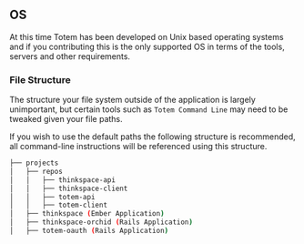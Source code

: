 ## OS
At this time Totem has been developed on Unix based operating systems and if you contributing this is the only supported OS in terms of the tools, servers and other requirements.

### File Structure
The structure your file system outside of the application is largely unimportant, but certain tools such as `Totem Command Line` may need to be tweaked given your file paths.

If you wish to use the default paths the following structure is recommended, all command-line instructions will be referenced using this structure.

```bash
├── projects
│   ├── repos
│   │   ├── thinkspace-api
│   │   ├── thinkspace-client
│   │   ├── totem-api
│   │   ├── totem-client
│   ├── thinkspace (Ember Application)
│   ├── thinkspace-orchid (Rails Application)
│   ├── totem-oauth (Rails Application)
```


